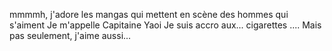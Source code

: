 mmmmh, j'adore les mangas qui mettent en scène des hommes qui s'aiment
Je m'appelle Capitaine Yaoi
Je suis accro aux... cigarettes ....
Mais pas seulement, j'aime aussi...

